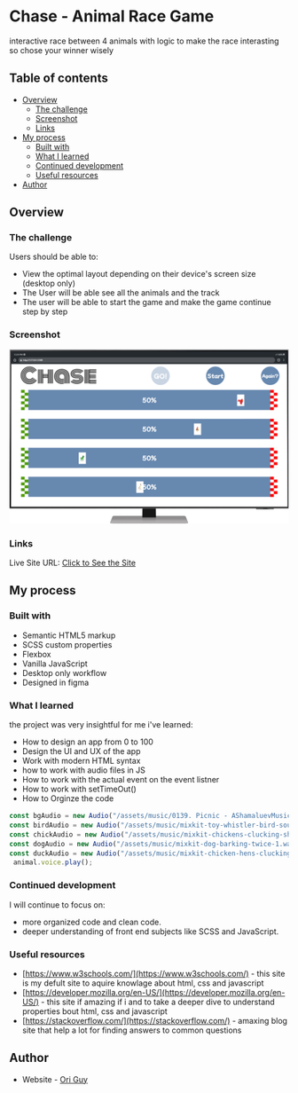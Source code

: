 # Chase  - Animal Race Game

interactive race between 4 animals with logic to make the race interasting so chose your winner wisely
## Table of contents

- [Overview](#overview)
  - [The challenge](#the-challenge)
  - [Screenshot](#screenshot)
  - [Links](#links)
- [My process](#my-process)
  - [Built with](#built-with)
  - [What I learned](#what-i-learned)
  - [Continued development](#continued-development)
  - [Useful resources](#useful-resources)
- [Author](#author)

## Overview

### The challenge

Users should be able to:

- View the optimal layout depending on their device's screen size (desktop only)
- The User will be able see all the animals and the track
- The user will be able to start the game and make the game continue step by step

### Screenshot

![screenshot of the website](/assets/images/mobile.png)

### Links

Live Site URL: [ Click to See the Site](https://unique-ori-guy-animal-race.netlify.app/) 

## My process

### Built with

- Semantic HTML5 markup
- SCSS custom properties
- Flexbox
- Vanilla JavaScript
- Desktop only workflow
- Designed in figma

### What I learned

the project was very insightful for me i've learned:

- How to design an app from 0 to 100
- Design the UI and UX of the app
- Work with modern HTML syntax
- how to work with audio files in JS
- How to work with the actual event on the event listner
- How to work with setTimeOut()
- How to Orginze the code

```JavaScript
const bgAudio = new Audio("/assets/music/0139. Picnic - AShamaluevMusic.mp3")
const birdAudio = new Audio("/assets/music/mixkit-toy-whistler-bird-sound-18.wav")
const chickAudio = new Audio("/assets/music/mixkit-chickens-clucking-short-1772.wav")
const dogAudio = new Audio("/assets/music/mixkit-dog-barking-twice-1.wav")
const duckAudio = new Audio("/assets/music/mixkit-chicken-hens-clucking-1768.wav")
 animal.voice.play();
```

### Continued development

I will continue to focus on:

- more organized code and clean code.
- deeper understanding of front end subjects like SCSS and JavaScript.

### Useful resources

- [https://www.w3schools.com/](https://www.w3schools.com/) - this site is my defult site to aquire knowlage about html, css and javascript
- [https://developer.mozilla.org/en-US/](https://developer.mozilla.org/en-US/) - this site if amazing if i and to take a deeper dive to understand properties bout html, css and javascript
- [https://stackoverflow.com/](https://stackoverflow.com/) - amaxing blog site that help a lot for finding answers to common questions

## Author

- Website - [Ori Guy](https://github.com/origuy)
